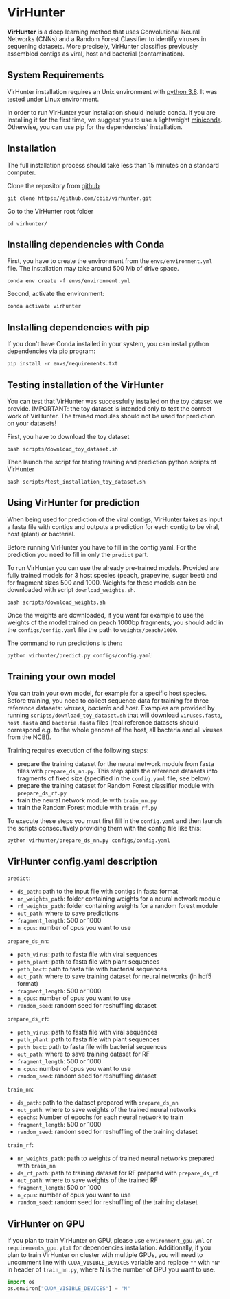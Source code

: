 # VirHunter

**VirHunter** is a deep learning method that uses Convolutional Neural Networks (CNNs) and a Random Forest Classifier to identify viruses in sequening datasets. More precisely, VirHunter classifies previously assembled contigs as viral, host and bacterial (contamination). 

## System Requirements
VirHunter installation requires an Unix environment with [python 3.8](http://www.python.org/). 
It was tested under Linux environment.

In order to run VirHunter your installation should include conda. 
If you are installing it for the first time, we suggest you to use 
a lightweight [miniconda](https://docs.conda.io/en/latest/miniconda.html).
Otherwise, you can use pip for the dependencies' installation.
         
## Installation 

The full installation process should take less than 15 minutes on a standard computer.

Clone the repository from [github](https://github.com/cbib/virhunter)

```shell
git clone https://github.com/cbib/virhunter.git
```

Go to the VirHunter root folder

```shell
cd virhunter/
```


## Installing dependencies with Conda

First, you have to create the environment from the `envs/environment.yml` file. 
The installation may take around 500 Mb of drive space. 

```shell
conda env create -f envs/environment.yml
```

Second, activate the environment:

```shell
conda activate virhunter
```

## Installing dependencies with pip

If you don't have Conda installed in your system, you can install python dependencies via pip program:

```shell
pip install -r envs/requirements.txt
```

## Testing installation of the VirHunter

You can test that VirHunter was successfully installed on the toy dataset we provide. 
IMPORTANT: the toy dataset is intended only to test the correct work of VirHunter. 
The trained modules should not be used for prediction on your datasets!

First, you have to download the toy dataset
```shell
bash scripts/download_toy_dataset.sh
```
Then launch the script for testing training and prediction python scripts of VirHunter
```shell
bash scripts/test_installation_toy_dataset.sh
```
## Using VirHunter for prediction

When being used for prediction of the viral contigs, 
VirHunter takes as input a fasta file with contigs and outputs a prediction for each contig to be viral, host (plant) or bacterial.

Before running VirHunter you have to fill in the config.yaml. For the prediction you need to fill in only the `predict` part.

To run VirHunter you can use the already pre-trained models. Provided are fully trained models for 3 host species  (peach, grapevine, sugar beet) and 
for fragment sizes 500 and 1000. Weights for these models can be downloaded with script `download_weights.sh`.
```shell
bash scripts/download_weights.sh
```
Once the weights are downloaded, if you want for example to use the weights of the model trained on peach 1000bp fragments, 
you should add in the `configs/config.yaml` file the path to `weights/peach/1000`.

The command to run predictions is then:

```shell
python virhunter/predict.py configs/config.yaml
```

## Training your own model

You can train your own model, for example for a specific host species. Before training, you need to collect sequence 
data for training for three reference datasets: _viruses_, _bacteria_ and _host_. 
Examples are provided by running `scripts/download_toy_dataset.sh` that will download `viruses.fasta`, 
`host.fasta` and `bacteria.fasta` files (real reference datasets should correspond 
e.g. to the whole genome of the host, all bacteria and all viruses from the NCBI).


Training requires execution of the following steps:
- prepare the training dataset for the neural network module from fasta files with `prepare_ds_nn.py`. 
This step splits the reference datasets into fragments of fixed size (specified in the `config.yaml` file, see below)
- prepare the training dataset for Random Forest classifier module with `prepare_ds_rf.py`
- train the neural network module with `train_nn.py`
- train the Random Forest module with `train_rf.py`

To execute these steps you must first fill in the `config.yaml` and then launch the scripts consecutively providing them 
with the config file like this:
```shell
python virhunter/prepare_ds_nn.py configs/config.yaml
```

## VirHunter config.yaml description

`predict`:
- `ds_path`: path to the input file with contigs in fasta format
- `nn_weights_path`: folder containing weights for a neural network module
- `rf_weights_path`: folder containing weights for a random forest module
- `out_path`: where to save predictions
- `fragment_length`: 500 or 1000
- `n_cpus`: number of cpus you want to use

`prepare_ds_nn`:
- `path_virus`: path to fasta file with viral sequences
- `path_plant`: path to fasta file with plant sequences 
- `path_bact`: path to fasta file with bacterial sequences 
- `out_path`: where to save training dataset for neural networks (in hdf5 format)
- `fragment_length`: 500 or 1000 
- `n_cpus`: number of cpus you want to use
- `random_seed`: random seed for reshuffling dataset

`prepare_ds_rf`:
- `path_virus`: path to fasta file with viral sequences
- `path_plant`: path to fasta file with plant sequences 
- `path_bact`: path to fasta file with bacterial sequences 
- `out_path`: where to save training dataset for RF
- `fragment_length`: 500 or 1000 
- `n_cpus`: number of cpus you want to use
- `random_seed`: random seed for reshuffling dataset

`train_nn`:
- `ds_path`: path to the dataset prepared with `prepare_ds_nn` 
- `out_path`: where to save weights of the trained neural networks
- `epochs`: Number of epochs for each neural network to train
- `fragment_length`: 500 or 1000
- `random_seed`: random seed for reshuffling of the training dataset

`train_rf`:
- `nn_weights_path`: path to weights of trained neural networks prepared with `train_nn`
- `ds_rf_path`: path to training dataset for RF prepared with `prepare_ds_rf`
- `out_path`: where to save weights of the trained RF 
- `fragment_length`: 500 or 1000 
- `n_cpus`: number of cpus you want to use 
- `random_seed`: random seed for reshuffling of the training dataset

## VirHunter on GPU

If you plan to train VirHunter on GPU, please use `environment_gpu.yml` or `requirements_gpu.ytxt` for dependencies installation.
Additionally, if you plan to train VirHunter on cluster with multiple GPUs, you will need to uncomment line with
`CUDA_VISIBLE_DEVICES` variable and replace `""` with `"N"` in header of `train_nn.py`, where N is the number of GPU you want to use.

```python
import os
os.environ["CUDA_VISIBLE_DEVICES"] = "N"
```
